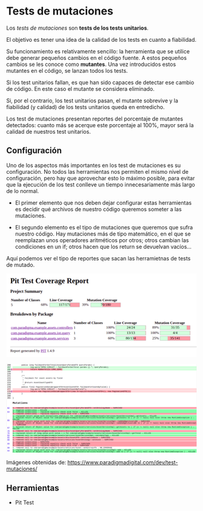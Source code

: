 # Tests de mutaciones

Los *tests de mutaciones* son **tests de los tests unitarios**.

El objetivo es tener una idea de la calidad de los tests en cuanto a fiabilidad.

Su funcionamiento es relativamente sencillo: la herramienta que se utilice debe generar pequeños cambios en el código fuente. A estos pequeños cambios se les conoce como **mutantes**. Una vez introducidos estos mutantes en el código, se lanzan todos los tests.

Si los test unitarios fallan, es que han sido capaces de detectar ese cambio de código. En este caso el mutante se considera eliminado.

Si, por el contrario, los test unitarios pasan, el mutante sobrevive y la fiabilidad (y calidad) de los tests unitarios queda en entredicho.

Los test de mutaciones presentan reportes del porcentaje de mutantes detectados: cuanto más se acerque este porcentaje al 100%, mayor será la calidad de nuestros test unitarios.


## Configuración

Uno de los aspectos más importantes en los test de mutaciones es su configuración. No todos las herramientas nos permiten el mismo nivel de configuración, pero hay que aprovechar esto lo máximo posible, para evitar que la ejecución de los test conlleve un tiempo innecesariamente más largo de lo normal.

- El primer elemento que nos deben dejar configurar estas herramientas es decidir qué archivos de nuestro código queremos someter a las mutaciones.

- El segundo elemento es el tipo de mutaciones que queremos que sufra nuestro código. Hay mutaciones más de tipo matemático, en el que se reemplazan unos operadores aritméticos por otros; otros cambian las condiciones en un if; otros hacen que los return se devuelvan vacíos…

Aquí podemos ver el tipo de reportes que sacan las herramietnas de tests de mutado.

![Reporte Pit Test](./images/pitest.png "Reporte Pit Test")

![Reporte Pit Test](./images/pitest2.png "Reporte Pit Test")


Imágenes obtenidas de: https://www.paradigmadigital.com/dev/test-mutaciones/

## Herramientas

- Pit Test